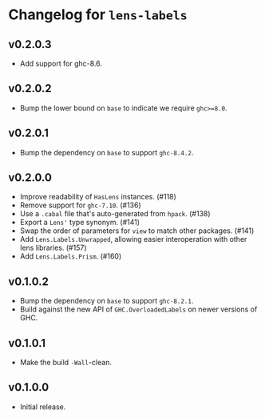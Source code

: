 # Changelog for `lens-labels`

## v0.2.0.3
- Add support for ghc-8.6.

## v0.2.0.2
- Bump the lower bound on `base` to indicate we require `ghc>=8.0`.

## v0.2.0.1
- Bump the dependency on `base` to support `ghc-8.4.2`.

## v0.2.0.0
- Improve readability of `HasLens` instances. (#118)
- Remove support for `ghc-7.10`. (#136)
- Use a `.cabal` file that's auto-generated from `hpack`. (#138)
- Export a `Lens'` type synonym. (#141)
- Swap the order of parameters for `view` to match other packages. (#141)
- Add `Lens.Labels.Unwrapped`, allowing easier interoperation with
  other lens libraries. (#157)
- Add `Lens.Labels.Prism`. (#160)

## v0.1.0.2
- Bump the dependency on `base` to support `ghc-8.2.1`.
- Build against the new API of `GHC.OverloadedLabels` on newer versions of
  GHC.

## v0.1.0.1
- Make the build `-Wall`-clean.

## v0.1.0.0
- Initial release.

